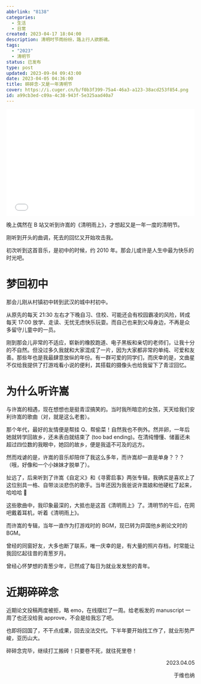 ```yaml
---
abbrlink: "8138"
categories:
  - 生活
  - 日常
created: 2023-04-17 18:04:00
description: 清明时节雨纷纷，路上行人欲断魂。
tags:
  - "2023"
  - 清明节
status: 已发布
type: post
updated: 2023-09-04 09:43:00
date: 2023-04-05 04:36:00
title: 碎碎念-又是一年清明节
cover: https://i.cuger.cn/b/f0b3f399-75a4-46a3-a123-38acd253f854.png
id: a99cb3ed-c09a-4c38-943f-5e325aad40a7
---
```


<div style="width: 100%; margin-top: 4px; margin-bottom: 4px;"><iframe src="//player.bilibili.com/player.html?bvid=BV1JY4y1H7vP&page=1&autoplay=0" scrolling="no" border="0" frameborder="no" framespacing="0" allowfullscreen="true" style="width: 100%; margin:0; aspect-ratio: 16/9;"> </iframe></div>

晚上偶然在 B 站又听到许嵩的《清明雨上》，才想起又是一年一度的清明节。

刚听到开头的曲调，死去的回忆又开始攻击我。

初次听到这首音乐，是初中的时候，约 2010 年。那会儿或许是人生中最为快乐的时光吧。

# 梦回初中

那会儿刚从村镇初中转到武汉的城中村初中。

从原先的每天 21:30 左右才下晚自习、住校、可能还会有校园霸凌的风险，转成每天 17:00 放学、走读、无忧无虑快乐玩耍。而自己也来到父母身边，不再是众多留守儿童中的一员。

刚到那会儿非常的不适应，崭新的橡胶跑道、电子黑板和亲切的老师们，让我十分的不自然。但没过多久我就和大家混成了一片，因为大家都非常的单纯、可爱和友善。那些年也是我最肆意放纵的年份。有一群可爱的同学们，而庆幸的是，文曲星不仅给我提供了打游戏看小说的便利，其搭载的摄像头也给我留下了青涩回忆。

# 为什么听许嵩

与许嵩的相遇，现在想想也是挺青涩搞笑的。当时我所暗恋的女孩，天天给我们安利许嵩的歌曲（对，就是这么老套）。

那个年代，最好的友情便是帮挂 Q、帮偷菜！自然我也不例外。然并卵，一年后她就转学回故乡，还未表白就结束了 (too bad ending)。在清纯懵懂、储蓄还未超过四位数的我眼中，她回的故乡，便是我遥不可及的远方。

然而戏谑的是，许嵩的音乐却陪伴了我这么多年，而许嵩却一直是单身？？？（哦，好像和一个小妹妹才脱单了）。

扯远了，后来听到了许嵩《自定义》和《寻雾启事》两张专辑，我确实是喜欢上了这位别具一格、自带淡淡悲伤的歌手。当年还因为我爸说许嵩娘和他硬杠了起来，哈哈哈 🤣

这些歌曲中，我印象最深的，大抵也是这首《清明雨上》了。清明节的午后，在网吧戴着耳机，听着《清明雨上》。

而许嵩的专辑，当年一直作为打游戏时的 BGM，现已转为异国他乡刷论文时的 BGM。

曾经的同窗好友，大多也断了联系，唯一庆幸的是，有大量的照片存档，时常能让我回忆起往昔的青葱岁月。

曾经心怀梦想的青葱少年，已然成了每日为就业发发愁的青年。

# 近期碎碎念

近期论文投稿两度被拒，略 emo，在线摆烂了一周。给老板发的 manuscript 一周了也还没给我 approve，不会是给我忘了吧。

也即将回国了，不干点成果，回去没法交代。下半年要开始找工作了，就业形势严峻，亚历山大。

碎碎念完毕，继续打工搬砖！只要卷不死，就往死里卷！

<p align="right">2023.04.05</p>
<p align="right">于维也纳</p>
